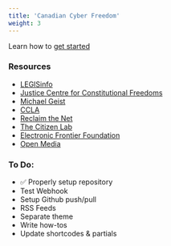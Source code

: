 ```yaml
---
title: 'Canadian Cyber Freedom'
weight: 3
---
```



Learn how to [get started](/how/getting-started/)

### Resources

- [LEGISinfo](https://www.parl.ca/legisinfo/)
- [Justice Centre for Constitutional Freedoms](https://www.jccf.ca/)
- [Michael Geist](https://www.michaelgeist.ca/)
- [CCLA](https://ccla.org/our-work/privacy/)
- [Reclaim the Net](https://reclaimthenet.org/)
- [The Citizen Lab](https://citizenlab.ca/)
- [Electronic Frontier Foundation](https://eff.org)
- [Open Media](https://openmedia.org/)

### To Do:
- ✅ Properly setup repository
- Test Webhook
- Setup Github push/pull
- RSS Feeds
- Separate theme
- Write how-tos
- Update shortcodes & partials